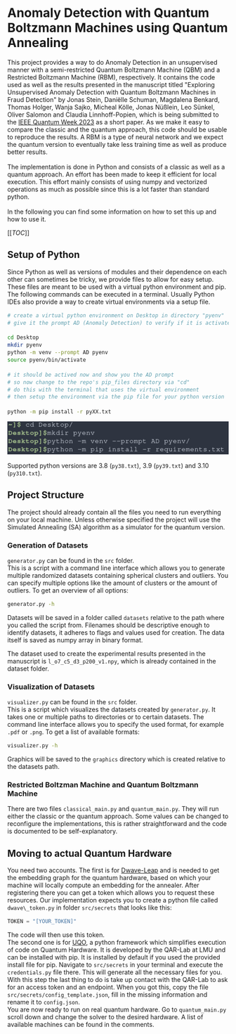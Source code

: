 # Anomaly Detection with Quantum Boltzmann Machines using Quantum Annealing

This project provides a way to do Anomaly Detection in an unsupervised manner 
with a semi-restricted Quantum Boltzmann Machine (QBM) and a Restricted Boltzmann Machine (RBM), respectively.
It contains the code used as well as the results presented in the manuscript titled "Exploring Unsupervised Anomaly Detection with Quantum Boltzmann Machines in Fraud Detection" by Jonas Stein, Daniëlle Schuman, Magdalena Benkard, Thomas Holger, Wanja Sajko, Micheal Kölle, Jonas Nüßlein, Leo Sünkel, Oliver Salomon and Claudia Linnhoff-Popien,
which is being submitted to the [IEEE Quantum Week 2023](https://qce.quantum.ieee.org/2023) as a short paper.
As we make it easy to compare the classic and the quantum approach, this code should be usable to reproduce the results.
A RBM is a type of neural network and we expect the quantum version to eventually take less training time as well as produce better results.
<br><br>
The implementation is done in Python and consists of a classic as well as a quantum approach.
An effort has been made to keep it efficient for local execution. This effort mainly consists
of using numpy and vectorized operations as much as possible since this is a lot faster than 
standard python.
<br><br>
In the following you can find some information on how to set this up and how to use it.

[[_TOC_]]

## Setup of Python

Since Python as well as versions of modules and their dependence on each other can sometimes be tricky, we provide files to allow for easy setup.
These files are meant to be used with a virtual python environment and pip. The following commands can be executed in a terminal. Usually 
Python IDEs also provide a way to create virtual environments via a setup file.

```bash
# create a virtual python environment on Desktop in directory "pyenv" 
# give it the prompt AD (Anomaly Detection) to verify if it is activated

cd Desktop
mkdir pyenv
python -m venv --prompt AD pyenv
source pyenv/bin/activate

# it should be actived now and show you the AD prompt
# so now change to the repo's pip_files directory via "cd" 
# do this with the terminal that uses the virtual environment
# then setup the environment via the pip file for your python version

python -m pip install -r pyXX.txt
```

![Setup process of venv](/screenshots/setup.png)

Supported python versions are 3.8 (`py38.txt`), 3.9 (`py39.txt`) and 3.10 (`py310.txt`).

## Project Structure

The project should already contain all the files you need to run everything on your local machine.
Unless otherwise specified the project will use the Simulated Annealing (SA) algorithm as a simulator for the quantum version.

### Generation of Datasets

`generator.py` can be found in the `src` folder.
<br>
This is a script with a command line interface which allows you to generate multiple randomized datasets containing
spherical clusters and outliers. You can specify multiple options like the amount of clusters or the amount of
outliers. To get an overview of all options:

```bash
generator.py -h
```

Datasets will be saved in a folder called `datasets` relative to the path where you called the script from.
Filenames should be descriptive enough to identify datasets, it adheres to flags and values used for creation.
The data itself is saved as numpy array in binary format.

The dataset used to create the experimental results presented in the manuscript is `l_o7_c5_d3_p200_v1.npy`, which is already contained in the dataset folder.

### Visualization of Datasets

`visualizer.py` can be found in the `src` folder.
<br>
This is a script which visualizes the datasets created by `generator.py`.
It takes one or multiple paths to directories or to certain datasets.
The command line interface allows you to specify the used format, for example `.pdf` or `.png`.
To get a list of available formats:

```bash
visualizer.py -h
```

Graphics will be saved to the `graphics` directory which is created relative to the datasets path.

### Restricted Boltzman Machine and Quantum Boltzmann Machine

There are two files `classical_main.py` and `quantum_main.py`. They will run either the classic or
the quantum approach. Some values can be changed to reconfigure the implementations, this is rather
straightforward and the code is documented to be self-explanatory.

## Moving to actual Quantum Hardware

You need two accounts. The first is for [Dwave-Leap](https://github.com/user/repo/blob/branch/other_file.md) and is needed to get 
the embedding graph for the quantum hardware, based on which your machine will locally compute an embedding for the annealer.
After registering there you can get a token which allows you to request these resources.
Our implementation expects you to create a python file called `dwave\_token.py` in folder `src/secrets` that looks like this:

```python
TOKEN = "[YOUR_TOKEN]"
```

The code will then use this token.
<br>
The second one is for [UQO](https://github.com/QAR-Lab/uqoclient), a python framework which simplifies execution of code on Quantum Hardware.
It is developed by the QAR-Lab at LMU and can be installed with pip. It is installed by default if you used the provided install file for pip.
Navigate to `src/secrets` in your terminal and execute the `credentials.py` file there. This will generate all the necessary files for you.
With this step the last thing to do is take up contact with the QAR-Lab to ask for an access token and an endpoint. When you got this, copy the file `src/secrets/config_template.json`,
fill in the missing information and rename it to `config.json`.
<br>
You are now ready to run on real quantum hardware. Go to `quantum_main.py` scroll down and change the solver to the desired hardware.
A list of available machines can be found in the comments.
